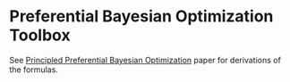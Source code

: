 # Preferential Bayesian Optimization Toolbox

See [Principled Preferential Bayesian Optimization](https://arxiv.org/abs/2402.05367) paper for derivations of the formulas.